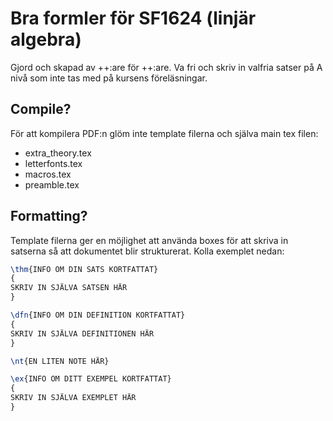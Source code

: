 # Bra formler för SF1624 (linjär algebra)
Gjord och skapad av ++:are för ++:are. Va fri och skriv in valfria satser på A nivå som inte tas med på kursens föreläsningar.

## Compile?
För att kompilera PDF:n glöm inte template filerna och själva main tex filen:
- extra_theory.tex
- letterfonts.tex
- macros.tex
- preamble.tex

## Formatting?
Template filerna ger en möjlighet att använda boxes för att skriva in satserna så att dokumentet blir strukturerat. Kolla exemplet nedan:

```tex
\thm{INFO OM DIN SATS KORTFATTAT}
{
SKRIV IN SJÄLVA SATSEN HÄR
}

\dfn{INFO OM DIN DEFINITION KORTFATTAT}
{
SKRIV IN SJÄLVA DEFINITIONEN HÄR
}

\nt{EN LITEN NOTE HÄR}

\ex{INFO OM DITT EXEMPEL KORTFATTAT}
{
SKRIV IN SJÄLVA EXEMPLET HÄR
}
```

